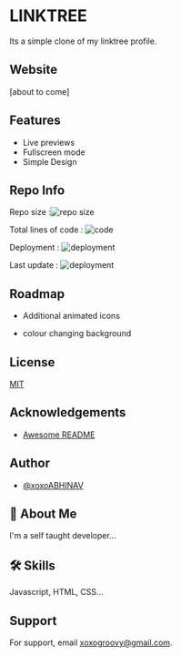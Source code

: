 
# LINKTREE

Its a simple clone of my linktree profile.


## Website

[about to come]


## Features

- Live previews
- Fullscreen mode
- Simple Design


## Repo Info


Repo size :![repo size](https://img.shields.io/github/repo-size/xoxoABHINAV/linkme)

Total lines of code : ![code](https://img.shields.io/tokei/lines/github/xoxoABHINAV/linkme)

Deployment : ![deployment](https://img.shields.io/github/deployments/xoxoABHINAV/linkme/github-pages)

Last update : ![deployment](https://img.shields.io/github/last-commit/xoxoABHINAV/linkme)

## Roadmap

- Additional animated icons

- colour changing background


## License

[MIT](https://choosealicense.com/licenses/mit/)


## Acknowledgements

 - [Awesome README](https://github.com/xoxoABHINAV/linkme/)
 


## Author

- [@xoxoABHINAV](https://www.github.com/xoxoABHINAV)


## 🚀 About Me
I'm a self taught developer...


## 🛠 Skills
Javascript, HTML, CSS...


## Support

For support, email xoxogroovy@gmail.com.






